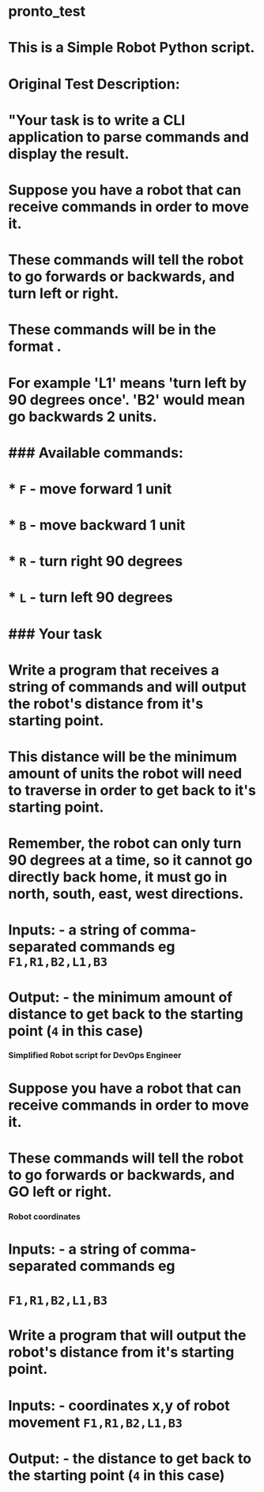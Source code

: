 # pronto_test

# This is a Simple Robot Python script.
# Original Test Description:
# "Your task is to write a CLI application to parse commands and display the result.
#
# Suppose you have a robot that can receive commands in order to move it.
# These commands will tell the robot to go forwards or backwards, and turn left or right.
# These commands will be  in the format <command><number>.
# For example 'L1' means 'turn left by 90 degrees once'.  'B2' would mean go backwards 2 units.
#
# ### Available commands:
# * `F` - move forward 1 unit
# * `B` - move backward 1 unit
# * `R` - turn right 90 degrees
# * `L` - turn left 90 degrees
#
# ### Your task
# Write a program that receives a string of commands and will output the robot's distance from it's starting point.
# This distance will be the minimum amount of units the robot will need to traverse in order to get back to it's starting point.
# Remember, the robot can only turn 90 degrees at a time, so it cannot go directly back home, it must go in north, south, east, west directions.
#
# Inputs: - a string of comma-separated commands eg `F1,R1,B2,L1,B3`
# Output: - the minimum amount of distance to get back to the starting point (`4` in this case)


### Simplified Robot script for DevOps Engineer

# Suppose you have a robot that can receive commands in order to move it.
# These commands will tell the robot to go forwards or backwards, and GO left or right.


### Robot coordinates
# Inputs: - a string of comma-separated commands eg
# `F1,R1,B2,L1,B3`
# Write a program that will output the robot's distance from it's starting point.

# Inputs: - coordinates x,y of robot movement `F1,R1,B2,L1,B3`
# Output: - the distance to get back to the starting point (`4` in this case)